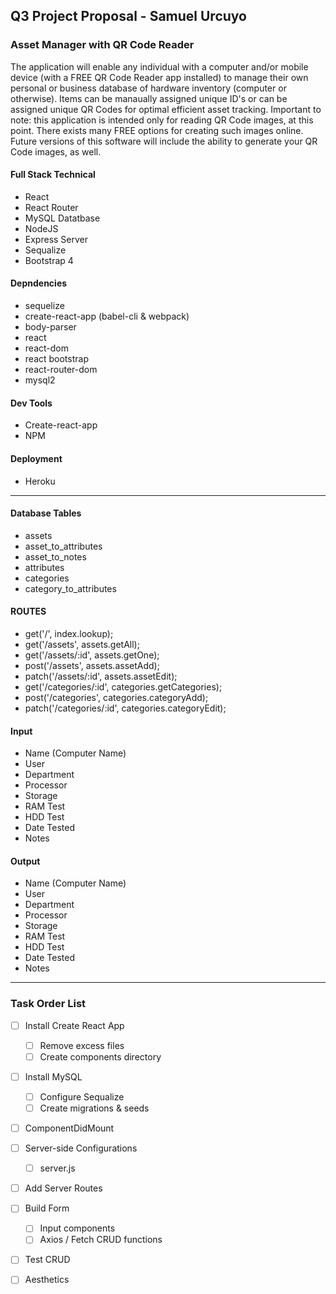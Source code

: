 ## Q3 Project Proposal - Samuel Urcuyo

### Asset Manager with QR Code Reader
The application will enable any individual with a computer and/or mobile device (with a FREE QR Code Reader app installed) to manage their own personal or business database of hardware inventory (computer or otherwise).  Items can be manaually assigned unique ID's or  can be assigned unique QR Codes for optimal efficient asset tracking. Important to note:  this application is intended only for reading QR Code images, at this point.  There exists many FREE options for creating such images online. Future versions of this software will include the ability to generate your QR Code images, as well.

#### Full Stack Technical 

+ React
+ React Router
+ MySQL Datatbase
+ NodeJS 
+ Express Server
+ Sequalize
+ Bootstrap 4

#### Depndencies
+ sequelize
+ create-react-app (babel-cli & webpack)
+ body-parser
+ react
+ react-dom
+ react bootstrap
+ react-router-dom
+ mysql2

#### Dev Tools
+ Create-react-app
+ NPM

#### Deployment
+ Heroku 

------------

#### Database Tables
+ assets
+ asset_to_attributes
+ asset_to_notes
+ attributes
+ categories
+ category_to_attributes

#### ROUTES
+ get('/', index.lookup);
+ get('/assets', assets.getAll);
+ get('/assets/:id', assets.getOne);
+ post('/assets', assets.assetAdd);
+ patch('/assets/:id', assets.assetEdit);
+ get('/categories/:id', categories.getCategories);
+ post('/categories', categories.categoryAdd);
+ patch('/categories/:id', categories.categoryEdit);


#### Input
+ Name (Computer Name)
+ User
+ Department
+ Processor
+ Storage
+ RAM Test
+ HDD Test
+ Date Tested
+ Notes


#### Output
+ Name (Computer Name)
+ User
+ Department
+ Processor
+ Storage
+ RAM Test
+ HDD Test
+ Date Tested
+ Notes


------------



### Task Order List

- [ ] Install Create React App
    - [ ] Remove excess files
    - [ ] Create components directory
- [ ] Install MySQL
    - [ ] Configure Sequalize 
    - [ ] Create migrations & seeds
- [ ]  ComponentDidMount 
- [ ]  Server-side Configurations
    - [ ] server.js
- [ ] Add Server Routes
- [ ] Build Form
	- [ ] Input components
	- [ ] Axios / Fetch CRUD functions
- [ ] Test CRUD
- [ ] Aesthetics

